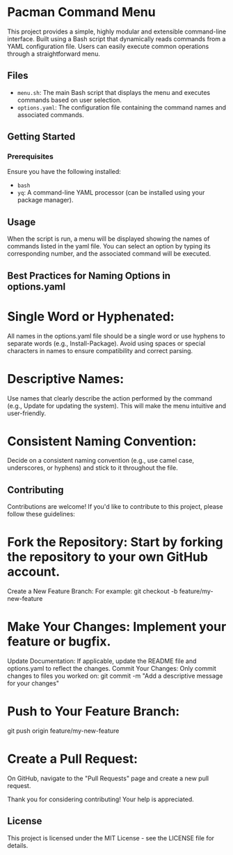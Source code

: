 # Pacman Command Menu

This project provides a simple, highly modular and extensible command-line interface. Built using a Bash script that dynamically reads commands from a YAML configuration file. Users can easily execute common operations through a straightforward menu.

## Files

- `menu.sh`: The main Bash script that displays the menu and executes commands based on user selection.
- `options.yaml`: The configuration file containing the command names and associated commands.

## Getting Started

### Prerequisites

Ensure you have the following installed:
- `bash`
- `yq`: A command-line YAML processor (can be installed using your package manager).

## Usage
When the script is run, a menu will be displayed showing the names of commands listed in the yaml file. You can select an option by typing its corresponding number, and the associated command will be executed.

## Best Practices for Naming Options in options.yaml

# Single Word or Hyphenated:

All names in the options.yaml file should be a single word or use hyphens to separate words (e.g., Install-Package).
Avoid using spaces or special characters in names to ensure compatibility and correct parsing.

# Descriptive Names:

Use names that clearly describe the action performed by the command (e.g., Update for updating the system).
This will make the menu intuitive and user-friendly.

# Consistent Naming Convention:

Decide on a consistent naming convention (e.g., use camel case, underscores, or hyphens) and stick to it throughout the file.

## Contributing

Contributions are welcome! If you'd like to contribute to this project, please follow these guidelines:

# Fork the Repository: Start by forking the repository to your own GitHub account.
Create a New Feature Branch: For example:
git checkout -b feature/my-new-feature

# Make Your Changes: Implement your feature or bugfix.
Update Documentation: If applicable, update the README file and options.yaml to reflect the changes.
Commit Your Changes: Only commit changes to files you worked on:
git commit -m "Add a descriptive message for your changes"

# Push to Your Feature Branch:

git push origin feature/my-new-feature

# Create a Pull Request:

On GitHub, navigate to the "Pull Requests" page and create a new pull request.

Thank you for considering contributing! Your help is appreciated.

## License

This project is licensed under the MIT License - see the LICENSE file for details.
